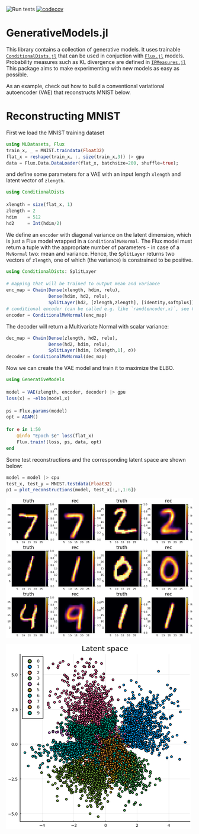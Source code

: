 

![Run tests](https://github.com/aicenter/GenerativeModels.jl/workflows/Run%20tests/badge.svg)
[![codecov](https://codecov.io/gh/aicenter/GenerativeModels.jl/branch/master/graph/badge.svg)](https://codecov.io/gh/aicenter/GenerativeModels.jl)

# GenerativeModels.jl

This library contains a collection of generative models.
It uses trainable
[`ConditionalDists.jl`](https://github.com/aicenter/ConditionalDists.jl) that
can be used in conjuction with [`Flux.jl`](https://github.com/FluxML/Flux.jl)
models.  Probability measures such as KL divergence are defined in
[`IPMeasures.jl`](https://github.com/aicenter/IPMeasures.jl) This package aims
to make experimenting with new models as easy as possible.

As an example, check out how to build a conventional variational autoencoder (VAE)
that reconstructs MNIST below.

# Reconstructing MNIST
First we load the MNIST training dataset
```julia
using MLDatasets, Flux
train_x, _ = MNIST.traindata(Float32)
flat_x = reshape(train_x, :, size(train_x,3)) |> gpu
data = Flux.Data.DataLoader(flat_x, batchsize=200, shuffle=true);
```



and define some parameters for a VAE with an input length `xlength` and latent
vector of `zlength`.
```julia
using ConditionalDists

xlength = size(flat_x, 1)
zlength = 2
hdim    = 512
hd2     = Int(hdim/2)
```



We define an `encoder` with diagonal variance on the latent dimension,
which is just a Flux model wrapped in a `ConditionalMvNormal`.  The Flux model
must return a tuple with the appropriate number of parameters - in case of a
`MvNormal` two: mean and variance.  Hence, the `SplitLayer` returns two vectors
of `zlength`, one of which (the variance) is constrained to be positive.
```julia
using ConditionalDists: SplitLayer

# mapping that will be trained to output mean and variance
enc_map = Chain(Dense(xlength, hdim, relu),
                Dense(hdim, hd2, relu),
                SplitLayer(hd2, [zlength,zlength], [identity,softplus]))
# conditional encoder (can be called e.g. like `rand(encoder,x)`, see ConditionalDists.jl)
encoder = ConditionalMvNormal(enc_map)
```



The decoder will return a Multivariate Normal with scalar variance:
```julia
dec_map = Chain(Dense(zlength, hd2, relu),
                Dense(hd2, hdim, relu),
                SplitLayer(hdim, [xlength,1], σ))
decoder = ConditionalMvNormal(dec_map)
```



Now we can create the VAE model and train it to maximize the ELBO.
```julia
using GenerativeModels

model = VAE(zlength, encoder, decoder) |> gpu
loss(x) = -elbo(model,x)

ps = Flux.params(model)
opt = ADAM()

for e in 1:50
    @info "Epoch $e" loss(flat_x)
    Flux.train!(loss, ps, data, opt)
end
```




Some test reconstructions and the corresponding latent space are shown below:
```julia
model = model |> cpu
test_x, test_y = MNIST.testdata(Float32)
p1 = plot_reconstructions(model, test_x[:,:,1:6])
```

![](figures/README_7_1.png)

![](figures/README_8_1.png)
